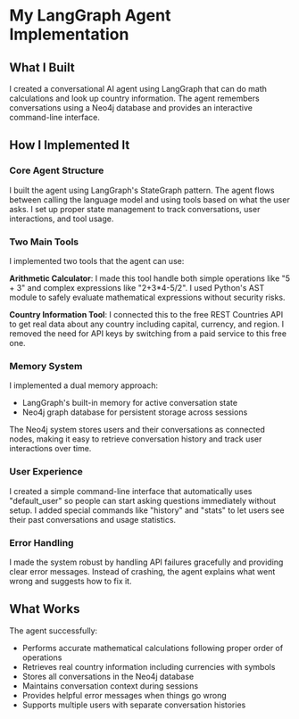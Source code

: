 # My LangGraph Agent Implementation

## What I Built

I created a conversational AI agent using LangGraph that can do math calculations and look up country information. The agent remembers conversations using a Neo4j database and provides an interactive command-line interface.

## How I Implemented It

### Core Agent Structure
I built the agent using LangGraph's StateGraph pattern. The agent flows between calling the language model and using tools based on what the user asks. I set up proper state management to track conversations, user interactions, and tool usage.

### Two Main Tools
I implemented two tools that the agent can use:

**Arithmetic Calculator**: I made this tool handle both simple operations like "5 + 3" and complex expressions like "2+3*4-5/2". I used Python's AST module to safely evaluate mathematical expressions without security risks.

**Country Information Tool**: I connected this to the free REST Countries API to get real data about any country including capital, currency, and region. I removed the need for API keys by switching from a paid service to this free one.

### Memory System
I implemented a dual memory approach:
- LangGraph's built-in memory for active conversation state
- Neo4j graph database for persistent storage across sessions

The Neo4j system stores users and their conversations as connected nodes, making it easy to retrieve conversation history and track user interactions over time.

### User Experience
I created a simple command-line interface that automatically uses "default_user" so people can start asking questions immediately without setup. I added special commands like "history" and "stats" to let users see their past conversations and usage statistics.

### Error Handling
I made the system robust by handling API failures gracefully and providing clear error messages. Instead of crashing, the agent explains what went wrong and suggests how to fix it.



## What Works

The agent successfully:
- Performs accurate mathematical calculations following proper order of operations
- Retrieves real country information including currencies with symbols
- Stores all conversations in the Neo4j database
- Maintains conversation context during sessions
- Provides helpful error messages when things go wrong
- Supports multiple users with separate conversation histories
